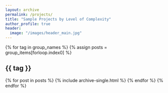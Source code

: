 ```yaml
---
layout: archive
permalink: /projects/
title: "Sample Projects by Level of Complexity"
author_profile: true
header:
  image: "/images/header_main.jpg"
---
```




{% for tag in group_names %}
  {% assign posts = group_items[forloop.index0] %}
  <h2 id="{{ tag | slugify }}" class="archive__subtitle">{{ tag }}</h2>
  {% for post in posts %}
    {% include archive-single.html %}
  {% endfor %}
{% endfor %}
